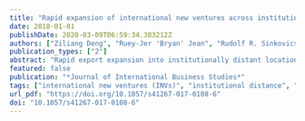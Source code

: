 ```yaml
---
title: "Rapid expansion of international new ventures across institutional distance"
date: 2018-01-01
publishDate: 2020-03-09T06:59:34.383212Z
authors: ["Ziliang Deng", "Ruey-Jer 'Bryan' Jean", "Rudolf R. Sinkovics"]
publication_types: ["2"]
abstract: "Rapid export expansion into institutionally distant locations has become more possible in the era of digital economy. Will such rapid expansion bring desirable outcome to firms? In a context of international new ventures (INVs) from emerging markets, we reconceptualize export expansion speed as the pace of exporting across institutional distance over a certain period of time. We then examine the relationship between rapid export expansion across institutional distance and overall firm performance. We incorporate directionality into export expansion and hypothesize the relationship to be positive when INVs export upwardly to more open countries, yet the relationship to be negative when INVs export downwardly to less open countries. We also hypothesize that the degree of market liberalization in subnational regions of origin of the INVs moderates the above speed–performance relationships. Instrumental variable models based on data of Chinese indigenous INVs during 2000–2009 support these hypotheses. This study both zooms in and zooms out the analytical lens along the location-related institutional axis, examines the joint effect of institutions involved in supranational directions and subnational origins on firm performance, and advances institutional theory."
featured: false
publication: "*Journal of International Business Studies*"
tags: ["international new ventures (INVs)", "institutional distance", "learning advantages of newness", "diseconomies of time compression", "emerging markets", "instrumental variable models"]
url_pdf: "https://doi.org/10.1057/s41267-017-0108-6"
doi: "10.1057/s41267-017-0108-6"
---
```


